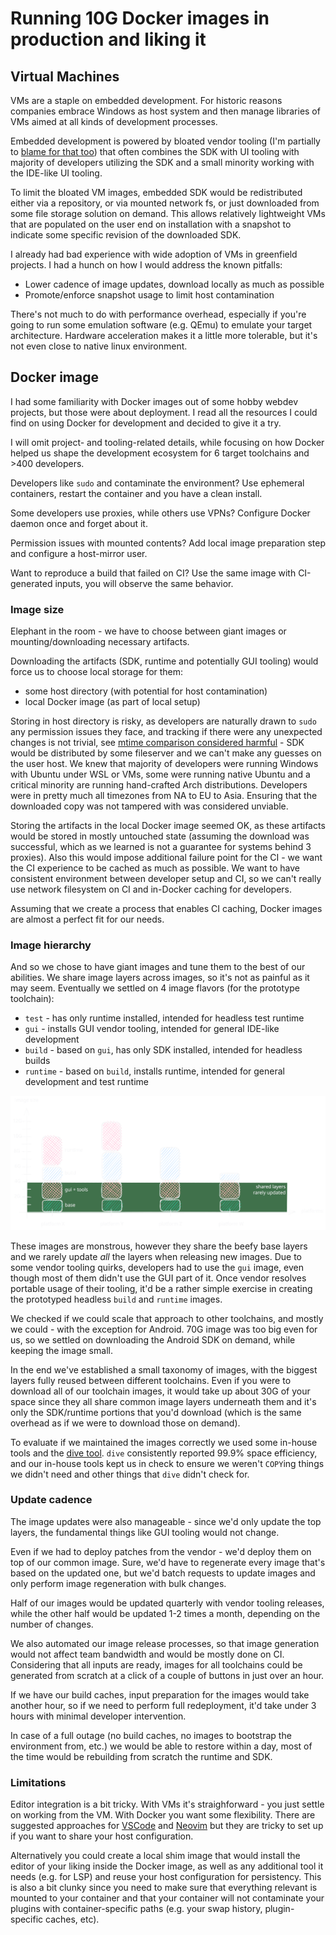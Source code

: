 # Running 10G Docker images in production and liking it

## Virtual Machines

VMs are a staple on embedded development. For historic reasons companies embrace Windows as host system and then manage
libraries of VMs aimed at all kinds of development processes.

Embedded development is powered by bloated vendor tooling (I'm partially to
[blame for that too](https://www.luxoft.com/videos/populus-webinar-recording)) that often combines the SDK with UI
tooling with majority of developers utilizing the SDK and a small minority working with the IDE-like UI tooling.

To limit the bloated VM images, embedded SDK would be redistributed either via a repository, or via mounted network fs,
or just downloaded from some file storage solution on demand. This allows relatively lightweight VMs that are
populated on the user end on installation with a snapshot to indicate some specific revision of the downloaded SDK.

I already had bad experience with wide adoption of VMs in greenfield projects. I had a hunch on how I would address
the known pitfalls:
* Lower cadence of image updates, download locally as much as possible
* Promote/enforce snapshot usage to limit host contamination

There's not much to do with performance overhead, especially if you're going to run some emulation software (e.g. QEmu)
to emulate your target architecture. Hardware acceleration makes it a little more tolerable, but it's not even close to
native linux environment.

## Docker image

I had some familiarity with Docker images out of some hobby webdev projects, but those were about deployment. I read
all the resources I could find on using Docker for development and decided to give it a try.

I will omit project- and tooling-related details, while focusing on how Docker helped us shape the development
ecosystem for 6 target toolchains and >400 developers.

Developers like `sudo` and contaminate the environment? Use ephemeral containers, restart the container and you have a
clean install.

Some developers use proxies, while others use VPNs? Configure Docker daemon once and forget about it.

Permission issues with mounted contents? Add local image preparation step and configure a host-mirror user.

Want to reproduce a build that failed on CI? Use the same image with CI-generated inputs, you will observe the same
behavior.

### Image size

Elephant in the room - we have to choose between giant images or mounting/downloading necessary artifacts.

Downloading the artifacts (SDK, runtime and potentially GUI tooling) would force us to choose local storage for them:
* some host directory (with potential for host contamination)
* local Docker image (as part of local setup)

Storing in host directory is risky, as developers are naturally drawn to `sudo` any permission issues they face, and
tracking if there were any unexpected changes is not trivial, see
[mtime comparison considered harmful](https://apenwarr.ca/log/20181113) - SDK would be distributed by some fileserver
and we can't make any guesses on the user host. We knew that majority of developers were running Windows with Ubuntu
under WSL or VMs, some were running native Ubuntu and a critical minority are running hand-crafted Arch distributions.
Developers were in pretty much all timezones from NA to EU to Asia. Ensuring that the downloaded copy was not tampered
with was considered unviable.

Storing the artifacts in the local Docker image seemed OK, as these artifacts would be stored in mostly untouched state
(assuming the download was successful, which as we learned is not a guarantee for systems behind 3 proxies). Also this
would impose additional failure point for the CI - we want the CI experience to be cached as much as possible. We want
to have consistent environment between developer setup and CI, so we can't really use network filesystem on CI and
in-Docker caching for developers.

Assuming that we create a process that enables CI caching, Docker images are almost a perfect fit for our needs.

### Image hierarchy

And so we chose to have giant images and tune them to the best of our abilities. We share image layers across images,
so it's not as painful as it may seem. Eventually we settled on 4 image flavors (for the prototype toolchain):
* `test` - has only runtime installed, intended for headless test runtime
* `gui` - installs GUI vendor tooling, intended for general IDE-like development
* `build` - based on `gui`, has only SDK installed, intended for headless builds
* `runtime` - based on `build`, installs runtime, intended for general development and test runtime

![Developer images stacked](./assets/stacked_images.svg)

These images are monstrous, however they share the beefy base layers and we rarely update _all_ the layers when
releasing new images. Due to some vendor tooling quirks, developers had to use the `gui` image, even though most of
them didn't use the GUI part of it. Once vendor resolves portable usage of their tooling, it'd be a rather simple
exercise in creating the prototyped headless `build` and `runtime` images.

We checked if we could scale that approach to other toolchains, and mostly we could - with the exception for Android.
70G image was too big even for us, so we settled on downloading the Android SDK on demand, while keeping the image
small.

In the end we've established a small taxonomy of images, with the biggest layers fully reused between different
toolchains. Even if you were to download all of our toolchain images, it would take up about 30G of your space since
they all share common image layers underneath them and it's only the SDK/runtime portions that you'd download (which
is the same overhead as if we were to download those on demand).

To evaluate if we maintained the images correctly we used some in-house tools and the
[dive tool](https://github.com/wagoodman/dive). `dive` consistently reported 99.9% space efficiency, and our in-house
tools kept us in check to ensure we weren't `COPY`ing things we didn't need and other things that `dive` didn't check
for.

### Update cadence

The image updates were also manageable - since we'd only update the top layers, the fundamental things like GUI tooling
would not change.

Even if we had to deploy patches from the vendor - we'd deploy them on top of our common image. Sure, we'd have to
regenerate every image that's based on the updated one, but we'd batch requests to update images and only perform image
regeneration with bulk changes.

Half of our images would be updated quarterly with vendor tooling releases, while the other half would be updated 1-2
times a month, depending on the number of changes.

We also automated our image release processes, so that image generation would not affect team bandwidth and would be
mostly done on CI. Considering that all inputs are ready, images for all toolchains could be generated from scratch at
a click of a couple of buttons in just over an hour.

If we have our build caches, input preparation for the images would take another hour, so if we need to perform full
redeployment, it'd take under 3 hours with minimal developer intervention.

In case of a full outage (no build caches, no images to bootstrap the environment from, etc.) we would be able to
restore within a day, most of the time would be rebuilding from scratch the runtime and SDK.

### Limitations

Editor integration is a bit tricky. With VMs it's straighforward - you just settle on working from the VM. With Docker
you want some flexibility. There are suggested approaches for
[VSCode](https://code.visualstudio.com/docs/devcontainers/containers) and
[Neovim](https://github.com/jamestthompson3/nvim-remote-containers) but they are tricky to set up if you want to share
your host configuration.

Alternatively you could create a local shim image that would install the editor of your liking inside the Docker image,
as well as any additional tool it needs (e.g. for LSP) and reuse your host configuration for persistency. This is also
a bit clunky since you need to make sure that everything relevant is mounted to your container and that your container
will not contaminate your plugins with container-specific paths (e.g. your swap history, plugin-specific
caches, etc).
